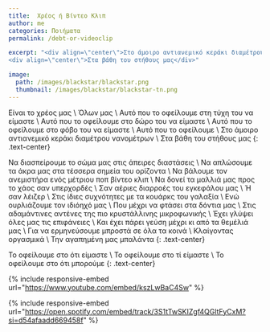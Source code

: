 ```yaml
---
title:  Χρέος ή Βίντεο Κλιπ
author: me
categories: Ποιήματα
permalink: /debt-or-videoclip

excerpt: "<div align=\"center\">Στο άμοιρο αντιανεμικό κεράκι διαμέτρου νανομέτρων</div>
<div align=\"center\">Στα βάθη του στήθους μας</div>"

image:
  path: /images/blackstar/blackstar.png
  thumbnail: /images/blackstar/blackstar-tn.png
---
```


Είναι το χρέος μας \\
Όλων μας \\
Αυτό που το οφείλουμε στη τύχη του να είμαστε \\
Αυτό που το οφείλουμε στο δώρο του να είμαστε \\
Αυτό που το οφείλουμε στο φόβο του να είμαστε \\
Αυτό που το οφείλουμε \\
Στο άμοιρο αντιανεμικό κεράκι διαμέτρου νανομέτρων \\
Στα βάθη του στήθους μας
{: .text-center}

Να διασπείρουμε το σώμα μας στις άπειρες διαστάσεις \\
Να απλώσουμε τα άκρα μας στα τέσσερα σημεία του ορίζοντα \\
Να βάλουμε τον ανεμιστήρα ενός μέτριου ποπ βίντεο κλιπ \\
Να δονεί τα μαλλιά μας προς το χάος σαν υπερχορδές \\
Σαν αέριες διαρροές του εγκεφάλου μας \\
Ή σαν λέιζερ \\
Στις ίδιες συχνότητες με τα κουάρκς του γαλαξία \\
Ενώ ουρλιάζουμε τον ιδιόηχό μας \\
Που μέχρι να φτάσει στα δόντια μας \\
Στις αδαμάντινες αντένες της πιο κρυστάλλινης μικροφωνικής \\
Έχει γλύψει όλες μας τις επιφάνειες \\
Και έχει πάρει γεύση μέχρι κι από τα θεμέλιά μας \\
Για να ερμηνεύσουμε μπροστά σε όλα τα κοινά \\
Κλαίγοντας οργασμικά \\
Την αγαπημένη μας μπαλάντα
{: .text-center}

Το οφείλουμε στο ότι είμαστε \\
Το οφείλουμε στο τί είμαστε \\
Το οφείλουμε στο ότι μπορούμε
{: .text-center}

{% include responsive-embed url="https://www.youtube.com/embed/kszLwBaC4Sw" %}

{% include responsive-embed url="https://open.spotify.com/embed/track/3S1tTwSKIZgf4QGltFyCxM?si=d54afaadd669458f" %}
